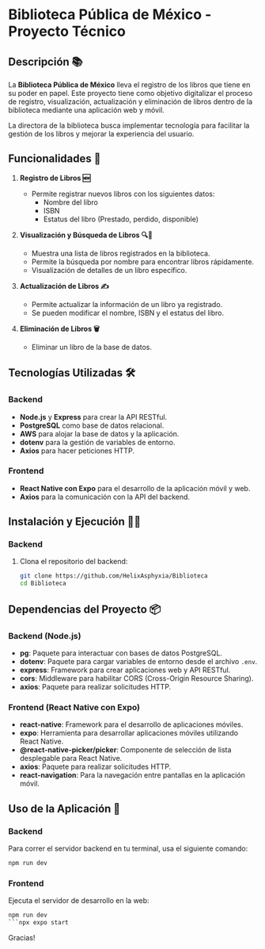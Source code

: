 # Biblioteca Pública de México - Proyecto Técnico

## Descripción 📚

La **Biblioteca Pública de México** lleva el registro de los libros que tiene en su poder en papel. Este proyecto tiene como objetivo digitalizar el proceso de registro, visualización, actualización y eliminación de libros dentro de la biblioteca mediante una aplicación web y móvil. 

La directora de la biblioteca busca implementar tecnología para facilitar la gestión de los libros y mejorar la experiencia del usuario.

## Funcionalidades 🚀

1. **Registro de Libros 🆕**
   - Permite registrar nuevos libros con los siguientes datos:
     - Nombre del libro
     - ISBN
     - Estatus del libro (Prestado, perdido, disponible)

2. **Visualización y Búsqueda de Libros 🔍👀**
   - Muestra una lista de libros registrados en la biblioteca.
   - Permite la búsqueda por nombre para encontrar libros rápidamente.
   - Visualización de detalles de un libro específico.

3. **Actualización de Libros ✍️**
   - Permite actualizar la información de un libro ya registrado.
   - Se pueden modificar el nombre, ISBN y el estatus del libro.

4. **Eliminación de Libros 🗑️**
   - Eliminar un libro de la base de datos.

## Tecnologías Utilizadas 🛠️

### Backend
- **Node.js** y **Express** para crear la API RESTful.
- **PostgreSQL** como base de datos relacional.
- **AWS** para alojar la base de datos y la aplicación.
- **dotenv** para la gestión de variables de entorno.
- **Axios** para hacer peticiones HTTP.

### Frontend
- **React Native con Expo** para el desarrollo de la aplicación móvil y web.
- **Axios** para la comunicación con la API del backend.

## Instalación y Ejecución 🏃‍♂️

### Backend

1. Clona el repositorio del backend:
   ```bash
   git clone https://github.com/HelixAsphyxia/Biblioteca
   cd Biblioteca
## Dependencias del Proyecto 📦

### Backend (Node.js)

- **pg**: Paquete para interactuar con bases de datos PostgreSQL.
- **dotenv**: Paquete para cargar variables de entorno desde el archivo `.env`.
- **express**: Framework para crear aplicaciones web y API RESTful.
- **cors**: Middleware para habilitar CORS (Cross-Origin Resource Sharing).
- **axios**: Paquete para realizar solicitudes HTTP.

### Frontend (React Native con Expo)

- **react-native**: Framework para el desarrollo de aplicaciones móviles.
- **expo**: Herramienta para desarrollar aplicaciones móviles utilizando React Native.
- **@react-native-picker/picker**: Componente de selección de lista desplegable para React Native.
- **axios**: Paquete para realizar solicitudes HTTP.
- **react-navigation**: Para la navegación entre pantallas en la aplicación móvil.

## Uso de la Aplicación 🚀

### Backend

Para correr el servidor backend en tu terminal, usa el siguiente comando:

```bash
npm run dev
```

### Frontend

Ejecuta el servidor de desarrollo en la web:
```bash
npm run dev
```npx expo start 
```
Gracias!

